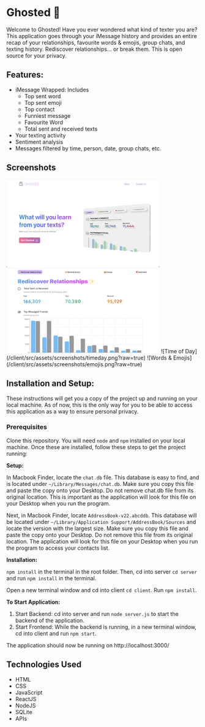 # Ghosted 👻
Welcome to Ghosted! Have you ever wondered what kind of texter you are? This application goes through your iMessage history and provides an entire recap of your relationships, favourite words & emojis, group chats, and texting history. Rediscover relationships... or break them. This is open source for your privacy. 

## Features:
* iMessage Wrapped: Includes
  * Top sent word
  * Top sent emoji
  * Top contact
  * Funniest message
  * Favourite Word
  * Total sent and received texts
* Your texting activity
* Sentiment analysis
* Messages filtered by time, person, date, group chats, etc.

## Screenshots
<img src="/client/src/assets/screenshots/landing_page.png?raw=true" alt="Landing Page" width="400" height="auto">
<img src="/client/src/assets/screenshots/rediscover.png?raw=true" alt="Rediscover Relationships" width="400" height="auto">
![Time of Day](/client/src/assets/screenshots/timeday.png?raw=true)
![Words & Emojis](/client/src/assets/screenshots/emojis.png?raw=true)

## Installation and Setup:
These instructions will get you a copy of the project up and running on your local machine. As of now, this is the only way for you to be able to access this application as a way to ensure personal privacy. 

### Prerequisites
Clone this repository. You will need ```node``` and ```npm``` installed on your local machine. Once these are installed, follow these steps to get the project running: 

**Setup:**

In Macbook Finder, locate the ```chat.db``` file. This database is easy to find, and is located under ```~/Library/Messages/chat.db```. Make sure you copy this file and paste the copy onto your Desktop. Do not remove chat.db file from its original location. This is important as the application will look for this file on your Desktop when you run the program. 

Next, in Macbook Finder, locate ```AddressBook-v22.abcddb```. This database will be located under ```~/Library/Application Support/AddressBook/Sources``` and locate the version with the largest size. Make sure you copy this file and paste the copy onto your Desktop. Do not remove this file from its original location. The application will look for this file on your Desktop when you run the program to access your contacts list. 

**Installation:**

```npm install``` in the terminal in the root folder. Then, cd into server ```cd server``` and run ```npm install``` in the terminal.

Open a new terminal window and cd into client ```cd client```. Run ```npm install```. 

**To Start Application:**

1. Start Backend: cd into server and run ```node server.js``` to start the backend of the application. 
2. Start Frontend: While the backend is running, in a new terminal window, cd into client and run ```npm start```. 

The application should now be running on http://localhost:3000/

## Technologies Used
* HTML
* CSS
* JavaScript
* ReactJS
* NodeJS
* SQLite
* APIs
